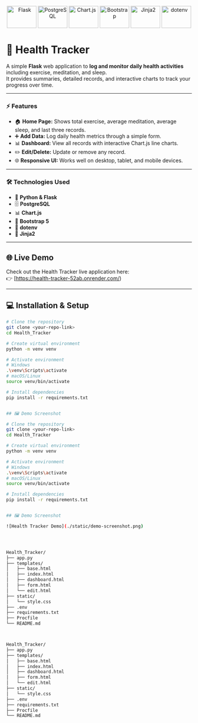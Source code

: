 <p align="center">
  <img src="https://img.shields.io/badge/Flask-000000?logo=flask&logoColor=white&style=for-the-badge" alt="Flask" width="80" height="60"/>
  <img src="https://img.shields.io/badge/PostgreSQL-336791?logo=postgresql&logoColor=white&style=for-the-badge" alt="PostgreSQL" width="80" height="60"/>
  <img src="https://img.shields.io/badge/Chart.js-FF6384?logo=chart.js&logoColor=white&style=for-the-badge" alt="Chart.js" width="80" height="60"/>
  <img src="https://img.shields.io/badge/Bootstrap-7952B3?logo=bootstrap&logoColor=white&style=for-the-badge" alt="Bootstrap" width="80" height="60"/>
  <img src="https://img.shields.io/badge/Jinja2-FF0000?logoColor=white&style=for-the-badge" alt="Jinja2" width="80" height="60"/>
  <img src="https://img.shields.io/badge/dotenv-000000?logo=dotenv&logoColor=white&style=for-the-badge" alt="dotenv" width="80" height="60"/>
</p>

# 🏥 Health Tracker

A simple **Flask** web application to **log and monitor daily health activities** including exercise, meditation, and sleep.  
It provides summaries, detailed records, and interactive charts to track your progress over time.

---

### ⚡ Features
- 🏠 **Home Page:** Shows total exercise, average meditation, average sleep, and last three records.
- ➕ **Add Data:** Log daily health metrics through a simple form.
- 📊 **Dashboard:** View all records with interactive Chart.js line charts.
- ✏️ **Edit/Delete:** Update or remove any record.
- 🌐 **Responsive UI:** Works well on desktop, tablet, and mobile devices.

---

### 🛠️ Technologies Used
- 🐍 **Python & Flask**
- 🗄️ **PostgreSQL**
- 📊 **Chart.js**
- 🎨 **Bootstrap 5**
- 🔑 **dotenv**
- 🔧 **Jinja2**

---

## 🌐 Live Demo

Check out the Health Tracker live application here:  
👉 [https://health-tracker-52ab.onrender.com/)

---

## 💻 Installation & Setup

```bash
# Clone the repository
git clone <your-repo-link>
cd Health_Tracker

# Create virtual environment
python -m venv venv

# Activate environment
# Windows
.\venv\Scripts\activate
# macOS/Linux
source venv/bin/activate

# Install dependencies
pip install -r requirements.txt


## 🖼️ Demo Screenshot

# Clone the repository
git clone <your-repo-link>
cd Health_Tracker

# Create virtual environment
python -m venv venv

# Activate environment
# Windows
.\venv\Scripts\activate
# macOS/Linux
source venv/bin/activate

# Install dependencies
pip install -r requirements.txt


## 🖼️ Demo Screenshot

![Health Tracker Demo](./static/demo-screenshot.png)




Health_Tracker/
├── app.py
├── templates/
│   ├── base.html
│   ├── index.html
│   ├── dashboard.html
│   ├── form.html
│   └── edit.html
├── static/
│   └── style.css
├── .env
├── requirements.txt
├── Procfile
└── README.md



Health_Tracker/
├── app.py
├── templates/
│   ├── base.html
│   ├── index.html
│   ├── dashboard.html
│   ├── form.html
│   └── edit.html
├── static/
│   └── style.css
├── .env
├── requirements.txt
├── Procfile
└── README.md
